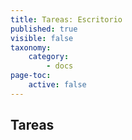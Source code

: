 ```yaml
---
title: Tareas: Escritorio
published: true
visible: false
taxonomy:
    category:
        - docs
page-toc:
    active: false
---
```


## Tareas
